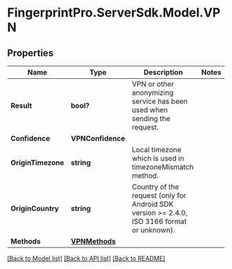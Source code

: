 # FingerprintPro.ServerSdk.Model.VPN
## Properties

Name | Type | Description | Notes
------------ | ------------- | ------------- | -------------
**Result** | **bool?** | VPN or other anonymizing service has been used when sending the request. | 
**Confidence** | **VPNConfidence** |  | 
**OriginTimezone** | **string** | Local timezone which is used in timezoneMismatch method. | 
**OriginCountry** | **string** | Country of the request (only for Android SDK version >= 2.4.0, ISO 3166 format or unknown). | 
**Methods** | [**VPNMethods**](VPNMethods.md) |  | 

[[Back to Model list]](../README.md#documentation-for-models) [[Back to API list]](../README.md#documentation-for-api-endpoints) [[Back to README]](../README.md)

